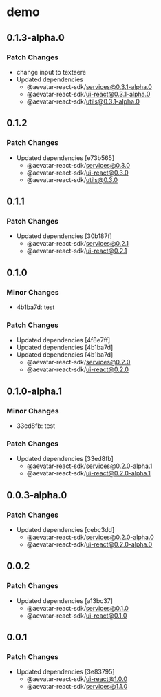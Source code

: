 # demo

## 0.1.3-alpha.0

### Patch Changes

- change input to textaere
- Updated dependencies
  - @aevatar-react-sdk/services@0.3.1-alpha.0
  - @aevatar-react-sdk/ui-react@0.3.1-alpha.0
  - @aevatar-react-sdk/utils@0.3.1-alpha.0

## 0.1.2

### Patch Changes

- Updated dependencies [e73b565]
  - @aevatar-react-sdk/services@0.3.0
  - @aevatar-react-sdk/ui-react@0.3.0
  - @aevatar-react-sdk/utils@0.3.0

## 0.1.1

### Patch Changes

- Updated dependencies [30b187f]
  - @aevatar-react-sdk/services@0.2.1
  - @aevatar-react-sdk/ui-react@0.2.1

## 0.1.0

### Minor Changes

- 4b1ba7d: test

### Patch Changes

- Updated dependencies [4f8e7ff]
- Updated dependencies [4b1ba7d]
- Updated dependencies [4b1ba7d]
  - @aevatar-react-sdk/services@0.2.0
  - @aevatar-react-sdk/ui-react@0.2.0

## 0.1.0-alpha.1

### Minor Changes

- 33ed8fb: test

### Patch Changes

- Updated dependencies [33ed8fb]
  - @aevatar-react-sdk/services@0.2.0-alpha.1
  - @aevatar-react-sdk/ui-react@0.2.0-alpha.1

## 0.0.3-alpha.0

### Patch Changes

- Updated dependencies [cebc3dd]
  - @aevatar-react-sdk/services@0.2.0-alpha.0
  - @aevatar-react-sdk/ui-react@0.2.0-alpha.0

## 0.0.2

### Patch Changes

- Updated dependencies [a13bc37]
  - @aevatar-react-sdk/services@0.1.0
  - @aevatar-react-sdk/ui-react@0.1.0

## 0.0.1

### Patch Changes

- Updated dependencies [3e83795]
  - @aevatar-react-sdk/ui-react@1.0.0
  - @aevatar-react-sdk/services@1.1.0
